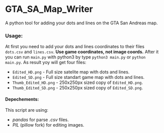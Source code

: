 # GTA_SA_Map_Writer
A python tool for adding your dots and lines on the GTA San Andreas map.

### Usage:
At first you need to add your dots and lines coordinates to their files `dots.csv` and `lines.csv`. **Use game coordinates, not image coords.**
After it you can run `main.py` with python3 by type `python3 main.py` or `python main.py`.
As result yoy will get four files:
* `Edited_HD.png` - Full size satelite map with dots and lines.
* `Edited_SD.png` - Full size standart game map with dots and lines.
* `Thumb_Edited_HD.png` - 250x250px sized copy of `Edited_HD.png`.
* `Thumb_Edited_SD.png` - 250x250px sized copy of `Edited_SD.png`.

#### Depechements:
This script are using:
* *pandas* for parse *.csv* files.
* *PIL* (pillow fork) for editing images.